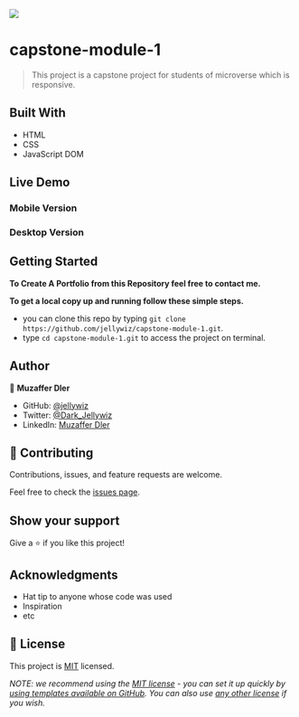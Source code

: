 ![](https://img.shields.io/badge/Microverse-blueviolet)

# capstone-module-1

> This project is a capstone project for students of microverse which is responsive.


## Built With

- HTML
- CSS
- JavaScript DOM

## Live Demo
<!-- https://jellywiz.github.io/Microverse-Profile-First-Project-Mobile/ -->

### Mobile Version
<!-- ![image](https://user-images.githubusercontent.com/83097009/193627417-0b48e459-032c-49d5-a808-b304d92316ce.png)
![image](https://user-images.githubusercontent.com/83097009/193627585-c6ab9860-8053-448c-9973-829c291401ad.png)
![image](https://user-images.githubusercontent.com/83097009/193627723-6889dd68-bddb-4bca-b249-927df2298032.png)
![image](https://user-images.githubusercontent.com/83097009/193627831-98fdbf53-c1e0-4c69-8209-07203c40985f.png) -->

### Desktop Version
<!-- ![image](https://user-images.githubusercontent.com/83097009/193628129-2ad63d36-bc4a-4c94-a4f0-44c70f9860be.png)
![image](https://user-images.githubusercontent.com/83097009/193628264-3318f885-4944-4a9c-98aa-ef70dfd87426.png)
![image](https://user-images.githubusercontent.com/83097009/193628353-6f19697f-906f-43e3-84b2-94e21356ad7f.png)
![image](https://user-images.githubusercontent.com/83097009/193628452-db41c808-9437-4943-a1bb-70a18c22d6a5.png) -->


## Getting Started

**To Create A Portfolio from this Repository feel free to contact me.**

**To get a local copy up and running follow these simple steps.**
- you can clone this repo by typing `git clone https://github.com/jellywiz/capstone-module-1.git`.
- type `cd capstone-module-1.git` to access the project on terminal.


## Author

👤 **Muzaffer Dler**

- GitHub: [@jellywiz](https://github.com/jellywiz)
- Twitter: [@Dark_Jellywiz](https://twitter.com/Dark_JellyWiz)
- LinkedIn: [Muzaffer Dler](https://www.linkedin.com/in/muzaffer-dler-473484205/) 


## 🤝 Contributing

Contributions, issues, and feature requests are welcome.

Feel free to check the [issues page](../../issues/).

## Show your support

Give a ⭐️ if you like this project!

## Acknowledgments

- Hat tip to anyone whose code was used
- Inspiration
- etc

## 📝 License

This project is [MIT](./LICENSE) licensed.

_NOTE: we recommend using the [MIT license](https://choosealicense.com/licenses/mit/) - you can set it up quickly by [using templates available on GitHub](https://docs.github.com/en/communities/setting-up-your-project-for-healthy-contributions/adding-a-license-to-a-repository). You can also use [any other license](https://choosealicense.com/licenses/) if you wish._
